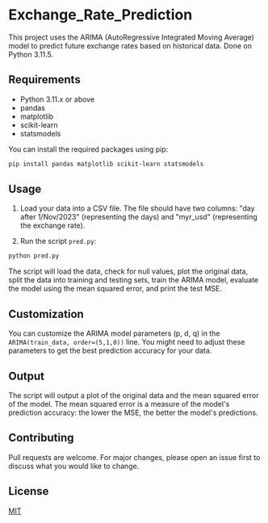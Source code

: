 # Exchange_Rate_Prediction
This project uses the ARIMA (AutoRegressive Integrated Moving Average) model to predict future exchange rates based on historical data. Done on Python 3.11.5.

## Requirements

- Python 3.11.x or above
- pandas
- matplotlib
- scikit-learn
- statsmodels

You can install the required packages using pip:

```bash
pip install pandas matplotlib scikit-learn statsmodels
```

## Usage

1. Load your data into a CSV file. The file should have two columns: "day after 1/Nov/2023" (representing the days) and "myr_usd" (representing the exchange rate).

2. Run the script `pred.py`:

```bash
python pred.py
```

The script will load the data, check for null values, plot the original data, split the data into training and testing sets, train the ARIMA model, evaluate the model using the mean squared error, and print the test MSE.

## Customization

You can customize the ARIMA model parameters (p, d, q) in the `ARIMA(train_data, order=(5,1,0))` line. You might need to adjust these parameters to get the best prediction accuracy for your data.

## Output

The script will output a plot of the original data and the mean squared error of the model. The mean squared error is a measure of the model's prediction accuracy: the lower the MSE, the better the model's predictions.

## Contributing

Pull requests are welcome. For major changes, please open an issue first to discuss what you would like to change.

## License

[MIT](https://choosealicense.com/licenses/mit/)
